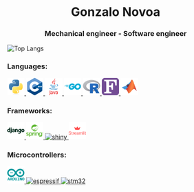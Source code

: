 
<h1 align="center">Gonzalo Novoa</h1>
<h3 align="center">Mechanical engineer - Software engineer</h3>

![Top Langs](https://github-readme-stats.vercel.app/api/top-langs/?username=chalonov&layout=compact&langs_count=6)

<h3 align="left">Languages:</h3>
<p align="left">
  <a href="https://www.python.org" target="_blank" rel="noreferrer"> <img src="https://raw.githubusercontent.com/devicons/devicon/master/icons/python/python-original.svg" alt="python" width="40" height="40"/> </a>
  <a href="https://cplusplus.com" target="_blank" rel="noreferrer"> <img src="https://raw.githubusercontent.com/devicons/devicon/master/icons/cplusplus/cplusplus-original.svg" alt="cplusplus" width="40" height="40"/> </a>
  <a href="https://cplusplus.com" target="_blank" rel="noreferrer"> <img src="https://raw.githubusercontent.com/devicons/devicon/master/icons/java/java-original-wordmark.svg" alt="cplusplus" width="40" height="40"/> </a> 
  <a href="https://go.dev/" target="_blank" rel="noreferrer"> <img src="https://raw.githubusercontent.com/devicons/devicon/refs/heads/master/icons/go/go-original-wordmark.svg" alt="golang" width="40" height="40"/> </a> 
  <a href="https://www.r-project.org" target="_blank" rel="noreferrer"> <img src="https://raw.githubusercontent.com/devicons/devicon/master/icons/r/r-original.svg" alt="rlang" width="40" height="40"/> </a>
  <a href="https://fortran-lang.org//" target="_blank" rel="noreferrer"> <img src="https://github.com/devicons/devicon/blob/master/icons/fortran/fortran-original.svg" alt="fortran" width="40" height="40"/> </a>
  <a href="https://www.mathworks.com/" target="_blank" rel="noreferrer"> <img src="https://github.com/devicons/devicon/blob/master/icons/matlab/matlab-original.svg" alt="matlab" width="40" height="40"/> </a>
</p>

<h3 align="left">Frameworks:</h3>
<p align="left">
  <a href="https://www.djangoproject.com" target="_blank" rel="noreferrer"> <img src="https://raw.githubusercontent.com/devicons/devicon/master/icons/django/django-plain-wordmark.svg" alt="django" width="40" height="40"/> </a>
  <a href="https://spring.io" target="_blank" rel="noreferrer"> <img src="https://raw.githubusercontent.com/devicons/devicon/master/icons/spring/spring-original-wordmark.svg" alt="spring" width="40" height="40"/> </a>
  <a href="https://shiny.posit.co/" target="_blank" rel="noreferrer"> <img src="https://posit.gallerycdn.vsassets.io/extensions/posit/shiny/1.1.0/1724859895953/Microsoft.VisualStudio.Services.Icons.Default" alt="shiny" width="40" height="40"/> </a>
  <a href="https://streamlit.io/" target="_blank" rel="noreferrer"> <img src="https://github.com/devicons/devicon/blob/master/icons/streamlit/streamlit-plain-wordmark.svg" alt="streamlit" width="40" height="40"/> </a>
</p>

<h3 align="left">Microcontrollers:</h3>
<p align="left">
  <a href="https://www.arduino.cc/" target="_blank" rel="noreferrer"> <img src="https://github.com/devicons/devicon/blob/master/icons/arduino/arduino-original-wordmark.svg" alt="arduino" width="40" height="40"/> </a>
  <a href="https://www.espressif.com/en" target="_blank" rel="noreferrer"> <img src="https://www.espressif.com/sites/all/themes/espressif/images/logo-guidelines/primary-vertical-logo.png" alt="espressif" width="40" height="40"/> </a>
  <a href="https://www.st.com/en/microcontrollers-microprocessors.html" target="_blank" rel="noreferrer"> <img src="https://wiki.stmicroelectronics.cn/stm32mpu/nsfr_img_auth.php/2/2f/STM32_logo.png" alt="stm32" width="40" height="40"/> </a>
</p>

